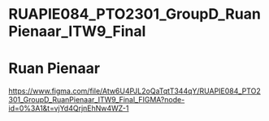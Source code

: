 ﻿# RUAPIE084_PTO2301_GroupD_RuanPienaar_ITW9_Final
 # Ruan Pienaar
 https://www.figma.com/file/Atw6U4PJL2oQaTqtT344qY/RUAPIE084_PTO2301_GroupD_RuanPienaar_ITW9_Final_FIGMA?node-id=0%3A1&t=vjYd4QrjnEhNw4WZ-1
